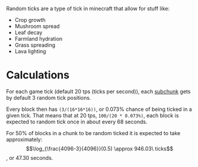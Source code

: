 Random ticks are a type of tick in minecraft that allow for stuff like:
- Crop growth
- Mushroom spread
- Leaf decay
- Farmland hydration
- Grass spreading
- Lava lighting

# Calculations
For each game tick (default 20 tps (ticks per second)), each [subchunk](Chunks#SubChunk) gets by default 3 random tick positions.

Every block then has `(3/(16*16*16))`, or 0.073% chance of being ticked in a given tick.
That means that at 20 tps, `100/(20 * 0.073%)`, each block is expected to random tick once in about every 68 seconds.

For 50% of blocks in a chunk to be random ticked it is expected to take approximately: $$\log_{\frac{4096-3}{4096}}(0.5) \approx 946.03\ ticks$$
, or 47.30 seconds.
